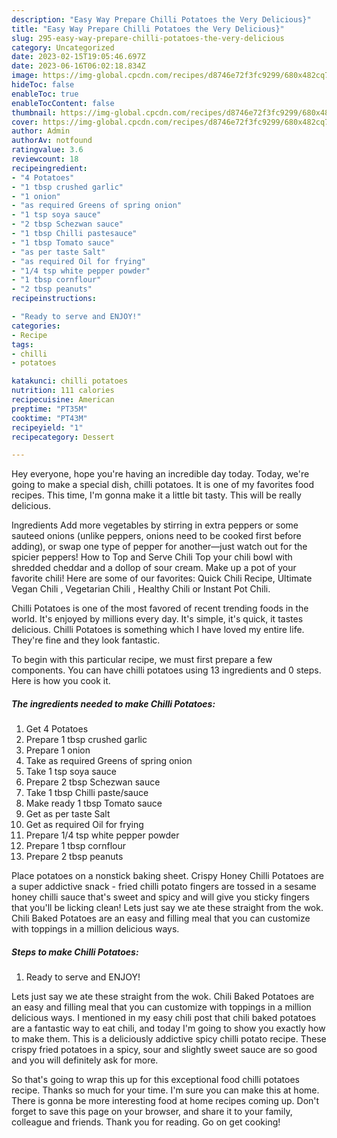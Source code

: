 ```yaml
---
description: "Easy Way Prepare Chilli Potatoes the Very Delicious}"
title: "Easy Way Prepare Chilli Potatoes the Very Delicious}"
slug: 295-easy-way-prepare-chilli-potatoes-the-very-delicious
category: Uncategorized
date: 2023-02-15T19:05:46.697Z
date: 2023-06-16T06:02:18.834Z
image: https://img-global.cpcdn.com/recipes/d8746e72f3fc9299/680x482cq70/chilli-potatoes-recipe-main-photo.jpg
hideToc: false
enableToc: true
enableTocContent: false
thumbnail: https://img-global.cpcdn.com/recipes/d8746e72f3fc9299/680x482cq70/chilli-potatoes-recipe-main-photo.jpg
cover: https://img-global.cpcdn.com/recipes/d8746e72f3fc9299/680x482cq70/chilli-potatoes-recipe-main-photo.jpg
author: Admin
authorAv: notfound
ratingvalue: 3.6
reviewcount: 18
recipeingredient:
- "4 Potatoes"
- "1 tbsp crushed garlic"
- "1 onion"
- "as required Greens of spring onion"
- "1 tsp soya sauce"
- "2 tbsp Schezwan sauce"
- "1 tbsp Chilli pastesauce"
- "1 tbsp Tomato sauce"
- "as per taste Salt"
- "as required Oil for frying"
- "1/4 tsp white pepper powder"
- "1 tbsp cornflour"
- "2 tbsp peanuts"
recipeinstructions:

- "Ready to serve and ENJOY!"
categories:
- Recipe
tags:
- chilli
- potatoes

katakunci: chilli potatoes 
nutrition: 111 calories
recipecuisine: American
preptime: "PT35M"
cooktime: "PT43M"
recipeyield: "1"
recipecategory: Dessert

---
```



Hey everyone, hope you're having an incredible day today. Today, we're going to make a special dish, chilli potatoes. It is one of my favorites food recipes. This time, I'm gonna make it a little bit tasty. This will be really delicious.

Ingredients Add more vegetables by stirring in extra peppers or some sauteed onions (unlike peppers, onions need to be cooked first before adding), or swap one type of pepper for another—just watch out for the spicier peppers! How to Top and Serve Chili Top your chili bowl with shredded cheddar and a dollop of sour cream. Make up a pot of your favorite chili! Here are some of our favorites: Quick Chili Recipe, Ultimate Vegan Chili , Vegetarian Chili , Healthy Chili or Instant Pot Chili.

Chilli Potatoes is one of the most favored of recent trending foods in the world. It's enjoyed by millions every day. It's simple, it's quick, it tastes delicious. Chilli Potatoes is something which I have loved my entire life. They're fine and they look fantastic.


To begin with this particular recipe, we must first prepare a few components. You can have chilli potatoes using 13 ingredients and 0 steps. Here is how you cook it.

<!--inarticleads1-->

##### The ingredients needed to make Chilli Potatoes:

1. Get 4 Potatoes
1. Prepare 1 tbsp crushed garlic
1. Prepare 1 onion
1. Take as required Greens of spring onion
1. Take 1 tsp soya sauce
1. Prepare 2 tbsp Schezwan sauce
1. Take 1 tbsp Chilli paste/sauce
1. Make ready 1 tbsp Tomato sauce
1. Get as per taste Salt
1. Get as required Oil for frying
1. Prepare 1/4 tsp white pepper powder
1. Prepare 1 tbsp cornflour
1. Prepare 2 tbsp peanuts


Place potatoes on a nonstick baking sheet. Crispy Honey Chilli Potatoes are a super addictive snack - fried chilli potato fingers are tossed in a sesame honey chilli sauce that&#39;s sweet and spicy and will give you sticky fingers that you&#39;ll be licking clean! Lets just say we ate these straight from the wok. Chili Baked Potatoes are an easy and filling meal that you can customize with toppings in a million delicious ways. 

<!--inarticleads2-->

##### Steps to make Chilli Potatoes:


1. Ready to serve and ENJOY!

Lets just say we ate these straight from the wok. Chili Baked Potatoes are an easy and filling meal that you can customize with toppings in a million delicious ways. I mentioned in my easy chili post that chili baked potatoes are a fantastic way to eat chili, and today I&#39;m going to show you exactly how to make them. This is a deliciously addictive spicy chilli potato recipe. These crispy fried potatoes in a spicy, sour and slightly sweet sauce are so good and you will definitely ask for more. 

So that's going to wrap this up for this exceptional food chilli potatoes recipe. Thanks so much for your time. I'm sure you can make this at home. There is gonna be more interesting food at home recipes coming up. Don't forget to save this page on your browser, and share it to your family, colleague and friends. Thank you for reading. Go on get cooking!
